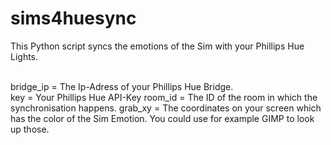 # sims4huesync
This Python script syncs the emotions of the Sim with your Phillips Hue Lights.<br /><br />

bridge_ip = The Ip-Adress of your Phillips Hue Bridge.<br />
key = Your Phillips Hue API-Key
room_id = The ID of the room in which the synchronisation happens.
grab_xy = The coordinates on your screen which has the color of the Sim Emotion. You could use for example GIMP to look up those.
